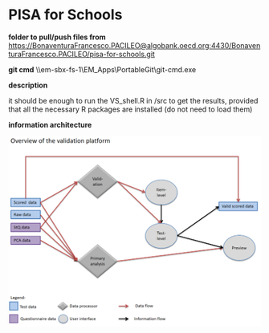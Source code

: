 # PISA for Schools

**folder to pull/push files from**
https://BonaventuraFrancesco.PACILEO@algobank.oecd.org:4430/BonaventuraFrancesco.PACILEO/pisa-for-schools.git


**git cmd**
\\\em-sbx-fs-1\EM_Apps\PortableGit\git-cmd.exe


**description**

it should be enough to run the VS_shell.R in /src to get the results, provided that all the necessary R packages are installed (do not need to load them)

**information architecture**

![](./images/infoarch.PNG)